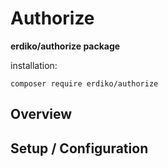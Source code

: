 # Authorize

**erdiko/authorize package**

installation:

    composer require erdiko/authorize

## Overview

## Setup / Configuration
